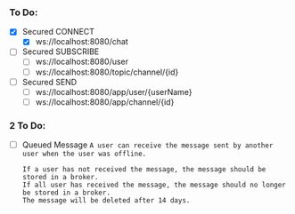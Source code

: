 ### To Do:

- [X] Secured CONNECT
  - [X] ws://localhost:8080/chat
- [ ] Secured SUBSCRIBE
  - [ ] ws://localhost:8080/user
  - [ ] ws://localhost:8080/topic/channel/{id}
- [ ] Secured SEND
  - [ ] ws://localhost:8080/app/user/{userName}
  - [ ] ws://localhost:8080/app/channel/{id}
  
### 2 To Do:

- [ ] Queued Message `A user can receive the message sent by another user when the user was offline.`
  ```
  If a user has not received the message, the message should be stored in a broker.
  If all user has received the message, the message should no longer be stored in a broker.
  The message will be deleted after 14 days.
  ```